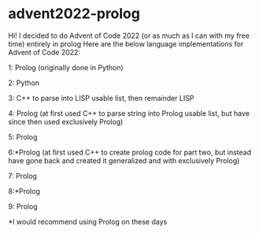 # advent2022-prolog
Hi! I decided to do Advent of Code 2022 (or as much as I can with my free time) entirely in prolog
Here are the below language implementations for Advent of Code 2022:

1: Prolog (originally done in Python)

2: Python

3: C++ to parse into LISP usable list, then remainder LISP

4: Prolog (at first used C++ to parse string into Prolog usable list, but have since then used exclusively Prolog)

5: Prolog

6:*Prolog (at first used C++ to create prolog code for part two, but instead have gone back and created it generalized and with exclusively Prolog)

7: Prolog

8:*Prolog

9: Prolog

*I would recommend using Prolog on these days
